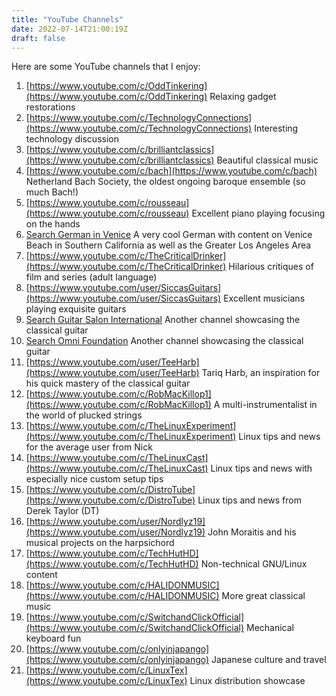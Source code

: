 ```yaml
---
title: "YouTube Channels"
date: 2022-07-14T21:00:19Z
draft: false
---
```

Here are some YouTube channels that I enjoy:

1. [https://www.youtube.com/c/OddTinkering](https://www.youtube.com/c/OddTinkering) Relaxing gadget restorations
2. [https://www.youtube.com/c/TechnologyConnections](https://www.youtube.com/c/TechnologyConnections) Interesting technology discussion
3. [https://www.youtube.com/c/brilliantclassics](https://www.youtube.com/c/brilliantclassics) Beautiful classical music
4. [https://www.youtube.com/c/bach](https://www.youtube.com/c/bach) Netherland Bach Society, the oldest ongoing baroque ensemble (so much Bach!)
5. [https://www.youtube.com/c/rousseau](https://www.youtube.com/c/rousseau) Excellent piano playing focusing on the hands
6. [Search German in Venice](https://www.youtube.com) A very cool German with content on Venice Beach in Southern California as well as the Greater Los Angeles Area
7. [https://www.youtube.com/c/TheCriticalDrinker](https://www.youtube.com/c/TheCriticalDrinker) Hilarious critiques of film and series (adult language)
8. [https://www.youtube.com/user/SiccasGuitars](https://www.youtube.com/user/SiccasGuitars) Excellent musicians playing exquisite guitars
9. [Search Guitar Salon International](https://www.youtube.com) Another channel showcasing the classical guitar
10. [Search Omni Foundation](https://www.youtube.com) Another channel showcasing the classical guitar
11. [https://www.youtube.com/user/TeeHarb](https://www.youtube.com/user/TeeHarb) Tariq Harb, an inspiration for his quick mastery of the classical guitar
12. [https://www.youtube.com/c/RobMacKillop1](https://www.youtube.com/c/RobMacKillop1) A multi-instrumentalist in the world of plucked strings
13. [https://www.youtube.com/c/TheLinuxExperiment](https://www.youtube.com/c/TheLinuxExperiment) Linux tips and news for the average user from Nick
14. [https://www.youtube.com/c/TheLinuxCast](https://www.youtube.com/c/TheLinuxCast) Linux tips and news with especially nice custom setup tips
15. [https://www.youtube.com/c/DistroTube](https://www.youtube.com/c/DistroTube) Linux tips and news from Derek Taylor (DT)
16. [https://www.youtube.com/user/Nordlyz19](https://www.youtube.com/user/Nordlyz19) John Moraitis and his musical projects on the harpsichord
17. [https://www.youtube.com/c/TechHutHD](https://www.youtube.com/c/TechHutHD) Non-technical GNU/Linux content
18. [https://www.youtube.com/c/HALIDONMUSIC](https://www.youtube.com/c/HALIDONMUSIC) More great classical music
19. [https://www.youtube.com/c/SwitchandClickOfficial](https://www.youtube.com/c/SwitchandClickOfficial) Mechanical keyboard fun
20. [https://www.youtube.com/c/onlyinjapango](https://www.youtube.com/c/onlyinjapango) Japanese culture and travel
21. [https://www.youtube.com/c/LinuxTex](https://www.youtube.com/c/LinuxTex) Linux distribution showcase